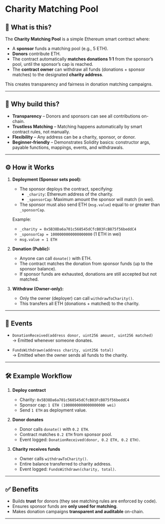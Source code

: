 # Charity Matching Pool

## 📌 What is this? 

The **Charity Matching Pool** is a simple Ethereum smart contract where:
 
- A **sponsor** funds a matching pool (e.g., 5 ETH).  
- **Donors** contribute ETH.
- The contract automatically **matches donations 1:1** from the sponsor’s pool, until the sponsor’s cap is reached.
- The **contract owner** can withdraw all funds (donations + sponsor matches) to the designated **charity address**. 

This creates transparency and fairness in donation matching campaigns.

---

## 🎯 Why build this?

- **Transparency** – Donors and sponsors can see all contributions on-chain.
- **Trustless Matching** – Matching happens automatically by smart contract rules, not manually.
- **Flexibility** – Any address can be a charity, sponsor, or donor.
- **Beginner-friendly** – Demonstrates Solidity basics: constructor args, payable functions, mappings, events, and withdrawals.

---

## ⚙️ How it Works

1. **Deployment (Sponsor sets pool):**

   - The sponsor deploys the contract, specifying:
     - `_charity`: Ethereum address of the charity.
     - `_sponsorCap`: Maximum amount the sponsor will match (in wei).
   - The sponsor must also send ETH (`msg.value`) equal to or greater than `_sponsorCap`.

   Example:

   - `_charity = 0x5B38Da6a701c568545dCfcB03FcB875f56beddC4`
   - `_sponsorCap = 1000000000000000000` (1 ETH in wei)
   - `msg.value = 1 ETH`

2. **Donation (Public):**

   - Anyone can call `donate()` with ETH.
   - The contract matches the donation from sponsor funds (up to the sponsor balance).
   - If sponsor funds are exhausted, donations are still accepted but not matched.

3. **Withdraw (Owner-only):**
   - Only the owner (deployer) can call `withdrawToCharity()`.
   - This transfers all ETH (donations + matched) to the charity.

---

## 📜 Events

- `DonationReceived(address donor, uint256 amount, uint256 matched)`  
  → Emitted whenever someone donates.

- `FundsWithdrawn(address charity, uint256 total)`  
  → Emitted when the owner sends all funds to the charity.

---

## 🛠️ Example Workflow

1. **Deploy contract**

   - Charity: `0x5B38Da6a701c568545dCfcB03FcB875f56beddC4`
   - Sponsor cap: `1 ETH (1000000000000000000 wei)`
   - Send `1 ETH` as deployment value.

2. **Donor donates**

   - Donor calls `donate()` with `0.2 ETH`.
   - Contract matches `0.2 ETH` from sponsor pool.
   - Event logged: `DonationReceived(donor, 0.2 ETH, 0.2 ETH)`.

3. **Charity receives funds**
   - Owner calls `withdrawToCharity()`.
   - Entire balance transferred to charity address.
   - Event logged: `FundsWithdrawn(charity, total)`.

---

## ✅ Benefits

- Builds **trust** for donors (they see matching rules are enforced by code).
- Ensures sponsor funds are **only used for matching**.
- Makes donation campaigns **transparent and auditable** on-chain.

---
